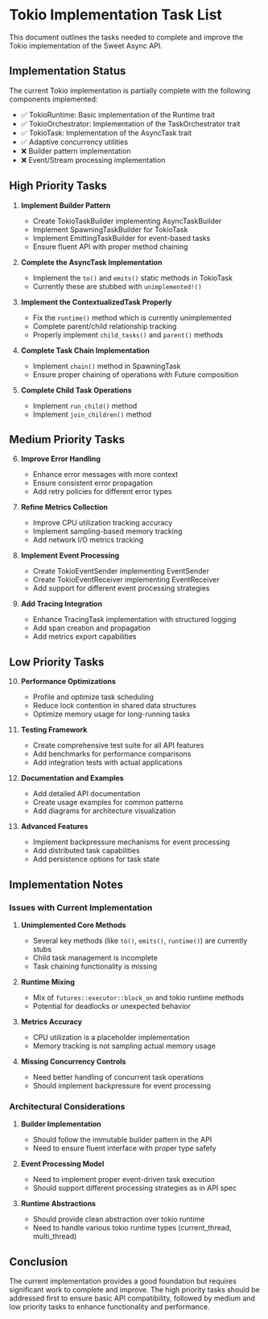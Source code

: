 # Tokio Implementation Task List

This document outlines the tasks needed to complete and improve the Tokio implementation of the Sweet Async API.

## Implementation Status

The current Tokio implementation is partially complete with the following components implemented:

- ✅ TokioRuntime: Basic implementation of the Runtime trait
- ✅ TokioOrchestrator: Implementation of the TaskOrchestrator trait
- ✅ TokioTask: Implementation of the AsyncTask trait
- ✅ Adaptive concurrency utilities
- ❌ Builder pattern implementation
- ❌ Event/Stream processing implementation

## High Priority Tasks

1. **Implement Builder Pattern**
   - Create TokioTaskBuilder implementing AsyncTaskBuilder
   - Implement SpawningTaskBuilder for TokioTask
   - Implement EmittingTaskBuilder for event-based tasks
   - Ensure fluent API with proper method chaining

2. **Complete the AsyncTask Implementation**
   - Implement the `to()` and `emits()` static methods in TokioTask
   - Currently these are stubbed with `unimplemented!()`

3. **Implement the ContextualizedTask Properly**
   - Fix the `runtime()` method which is currently unimplemented
   - Complete parent/child relationship tracking
   - Properly implement `child_tasks()` and `parent()` methods

4. **Complete Task Chain Implementation**
   - Implement `chain()` method in SpawningTask
   - Ensure proper chaining of operations with Future composition

5. **Complete Child Task Operations**
   - Implement `run_child()` method
   - Implement `join_children()` method

## Medium Priority Tasks

6. **Improve Error Handling**
   - Enhance error messages with more context
   - Ensure consistent error propagation
   - Add retry policies for different error types

7. **Refine Metrics Collection**
   - Improve CPU utilization tracking accuracy
   - Implement sampling-based memory tracking
   - Add network I/O metrics tracking

8. **Implement Event Processing**
   - Create TokioEventSender implementing EventSender
   - Create TokioEventReceiver implementing EventReceiver
   - Add support for different event processing strategies

9. **Add Tracing Integration**
   - Enhance TracingTask implementation with structured logging
   - Add span creation and propagation
   - Add metrics export capabilities

## Low Priority Tasks

10. **Performance Optimizations**
    - Profile and optimize task scheduling
    - Reduce lock contention in shared data structures
    - Optimize memory usage for long-running tasks

11. **Testing Framework**
    - Create comprehensive test suite for all API features
    - Add benchmarks for performance comparisons
    - Add integration tests with actual applications

12. **Documentation and Examples**
    - Add detailed API documentation
    - Create usage examples for common patterns
    - Add diagrams for architecture visualization

13. **Advanced Features**
    - Implement backpressure mechanisms for event processing
    - Add distributed task capabilities
    - Add persistence options for task state

## Implementation Notes

### Issues with Current Implementation

1. **Unimplemented Core Methods**
   - Several key methods (like `to()`, `emits()`, `runtime()`) are currently stubs
   - Child task management is incomplete
   - Task chaining functionality is missing

2. **Runtime Mixing**
   - Mix of `futures::executor::block_on` and tokio runtime methods
   - Potential for deadlocks or unexpected behavior

3. **Metrics Accuracy**
   - CPU utilization is a placeholder implementation
   - Memory tracking is not sampling actual memory usage

4. **Missing Concurrency Controls**
   - Need better handling of concurrent task operations
   - Should implement backpressure for event processing

### Architectural Considerations

1. **Builder Implementation**
   - Should follow the immutable builder pattern in the API
   - Need to ensure fluent interface with proper type safety

2. **Event Processing Model**
   - Need to implement proper event-driven task execution
   - Should support different processing strategies as in API spec

3. **Runtime Abstractions**
   - Should provide clean abstraction over tokio runtime
   - Need to handle various tokio runtime types (current_thread, multi_thread)

## Conclusion

The current implementation provides a good foundation but requires significant work to complete and improve. The high priority tasks should be addressed first to ensure basic API compatibility, followed by medium and low priority tasks to enhance functionality and performance.